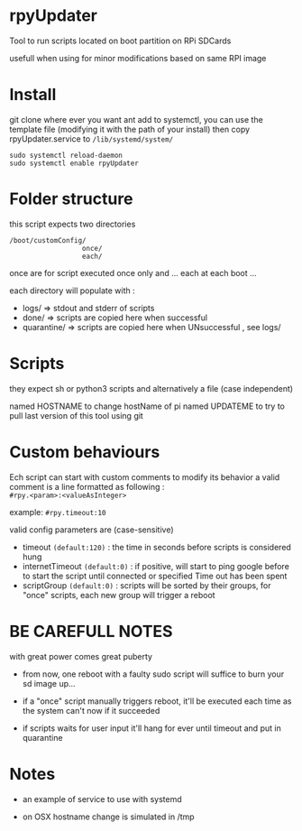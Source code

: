 # rpyUpdater
Tool to run scripts located on boot partition on RPi SDCards

usefull when using for minor modifications based on same RPI image 

# Install
git clone where ever you want ant add to systemctl,
you can use the template file (modifying it with the path of your install)
then  copy rpyUpdater.service to `/lib/systemd/system/`

```
sudo systemctl reload-daemon
sudo systemctl enable rpyUpdater
```


# Folder structure
this script expects two directories 
```
/boot/customConfig/
                  once/
                  each/
```
once are for script executed once only and ... each at each boot ...

each directory will populate with :
* logs/ => stdout and stderr of scripts
* done/ => scripts are copied here when successful
* quarantine/ => scripts are copied here when UNsuccessful , see logs/


# Scripts
they expect sh or python3 scripts and alternatively a file (case independent)

 named HOSTNAME to change hostName of pi
 named UPDATEME to try to pull last version of this tool using git


# Custom behaviours
Ech script can start with custom comments to modify its behavior
a valid comment is a line formatted as following :  
`#rpy.<param>:<valueAsInteger> `

example:
   `#rpy.timeout:10 `

valid config parameters are (case-sensitive)

* timeout `(default:120)` : the time in seconds before scripts is considered hung 
* internetTimeout `(default:0)` : if positive, will start to ping google before to start the script until connected or specified Time out has been spent
* scriptGroup `(default:0)` : scripts will be sorted by their groups, for "once" scripts, each new group will trigger a reboot


# BE CAREFULL NOTES
with great power comes great puberty

* from now, one reboot with a faulty sudo script will suffice to burn your sd image up...

* if a "once" script manually triggers reboot, it'll be executed each time as the system can't now if it succeeded

* if scripts waits for user input it'll hang for ever until timeout and put in quarantine



# Notes
* an example of service to use with systemd

* on OSX hostname change is simulated in /tmp




